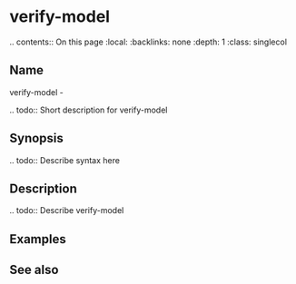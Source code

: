 

# verify-model

.. contents:: On this page
    :local:
    :backlinks: none
    :depth: 1
    :class: singlecol

Name
----
verify-model - 

.. todo::
    Short description for verify-model

Synopsis
--------
.. todo::
   Describe syntax here

Description
-----------
.. todo::
    Describe verify-model

Examples
--------

See also
--------

